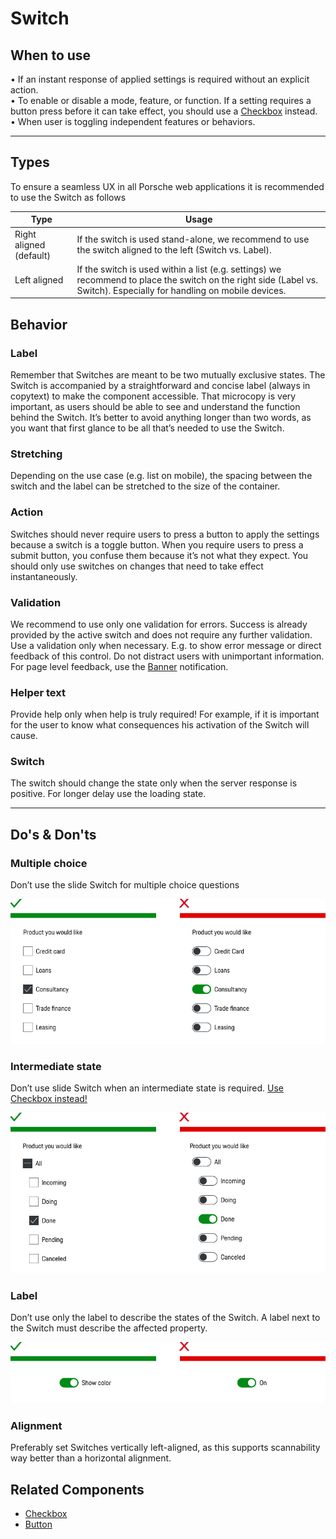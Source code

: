 # Switch

## When to use

• If an instant response of applied settings is required without an explicit action.  
• To enable or disable a mode, feature, or function. If a setting requires a button press before it can take effect, you should use a [Checkbox](#/components/checkbox) instead.  
• When user is toggling independent features or behaviors.

---

## Types

To ensure a seamless UX in all Porsche web applications it is recommended to use the Switch as follows

| Type | Usage |
|----|----|
| Right aligned (default) | If the switch is used stand-alone, we recommend to use the switch aligned to the left (Switch vs. Label). |
| Left aligned | If the switch is used within a list (e.g. settings) we recommend to place the switch on the right side (Label vs. Switch). Especially for handling on mobile devices.|



## Behavior

### Label

Remember that Switches are meant to be two mutually exclusive states. The Switch is accompanied by a straightforward and concise label (always in copytext) to make the component accessible. That microcopy is very important, as users should be able to see and understand the function behind the Switch. It’s better to avoid anything longer than two words, as you want that first glance to be all that’s needed to use the Switch.

### Stretching

Depending on the use case (e.g. list on mobile), the spacing between the switch and the label can be stretched to the size of the container. 

### Action

Switches should never require users to press a button to apply the settings because a switch is a toggle button. When you require users to press a submit button, you confuse them because it’s not what they expect. You should only use switches on changes that need to take effect instantaneously. 

### Validation

We recommend to use only one validation for errors. Success is already provided by the active switch and does not require any further validation. Use a validation only when necessary. E.g. to show error message or direct feedback of this control. Do not distract users with unimportant information. For page level feedback, use the [Banner](#/components/banner) notification.


### Helper text

Provide help only when help is truly required! For example, if it is important for the user to know what consequences his activation of the Switch will cause.


### Switch

The switch should change the state only when the server response is positive. For longer delay use the loading state.


---

## Do's & Don'ts

### Multiple choice

Don’t use the slide Switch for multiple choice questions

![Multiple choice questions](./assets/switch-multiple_choice.png)

### Intermediate state

Don’t use slide Switch when an intermediate state is required. [Use Checkbox instead!](#/components/checkbox)

![Intermediate state](./assets/switch-intermediate-state.png)

### Label

Don’t use only the label to describe the states of the Switch. A label next to the Switch must describe the affected property.

![Switch Label](./assets/switch-label.png)

### Alignment

Preferably set Switches vertically left-aligned, as this supports scannability way better than a horizontal alignment.


## Related Components

- [Checkbox](#/components/checkbox)
- [Button](#/components/button)